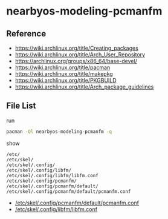
# nearbyos-modeling-pcmanfm


## Reference

* https://wiki.archlinux.org/title/Creating_packages
* https://wiki.archlinux.org/title/Arch_User_Repository
* https://archlinux.org/groups/x86_64/base-devel/
* https://wiki.archlinux.org/title/pacman
* https://wiki.archlinux.org/title/makepkg
* https://wiki.archlinux.org/title/PKGBUILD
* https://wiki.archlinux.org/title/Arch_package_guidelines


## File List

run

``` sh
pacman -Ql nearbyos-modeling-pcmanfm -q
```

show

```
/etc/
/etc/skel/
/etc/skel/.config/
/etc/skel/.config/libfm/
/etc/skel/.config/libfm/libfm.conf
/etc/skel/.config/pcmanfm/
/etc/skel/.config/pcmanfm/default/
/etc/skel/.config/pcmanfm/default/pcmanfm.conf
```


* [/etc/skel/.config/pcmanfm/default/pcmanfm.conf](asset/overlay/etc/skel/.config/pcmanfm/default/pcmanfm.conf)
* [/etc/skel/.config/libfm/libfm.conf](asset/overlay/etc/skel/.config/libfm/libfm.conf)

